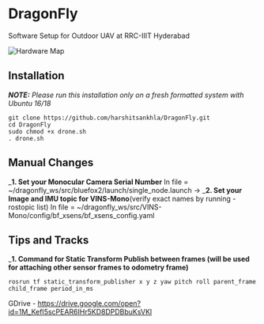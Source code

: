 # DragonFly
Software Setup for Outdoor UAV at RRC-IIIT Hyderabad

![Hardware Map](/extras/hardware.png)

## Installation
_**NOTE:** Please run this installation only on a fresh formatted system with Ubuntu 16/18_

```
git clone https://github.com/harshitsankhla/DragonFly.git
cd DragonFly
sudo chmod +x drone.sh
. drone.sh
```

## Manual Changes
_**1. Set your Monocular Camera Serial Number**
In file = ~/dragonfly_ws/src/bluefox2/launch/single_node.launch -> <arg name="device" default="**ENTER_SERIAL_HERE**"/> 
_**2. Set your Image and IMU topic for VINS-Mono**(verify exact names by running - rostopic list)
In file = ~/dragonfly_ws/src/VINS-Mono/config/bf_xsens/bf_xsens_config.yaml

## Tips and Tracks
_**1. Command for Static Transform Publish between frames (will be used for attaching other sensor frames to odometry frame)**
```
rosrun tf static_transform_publisher x y z yaw pitch roll parent_frame child_frame period_in_ms
```

GDrive - https://drive.google.com/open?id=1M_KefI5scPEAR6IHr5KD8DPDBbuKsVKl
